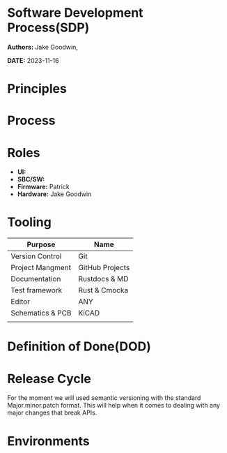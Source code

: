 # Software Development Process(SDP)

**Authors:** Jake Goodwin,

**DATE:** 2023-11-16


# Principles


# Process


# Roles

* **UI:** 
* **SBC/SW:** 
* **Firmware:** Patrick
* **Hardware:** Jake Goodwin

# Tooling

| Purpose            | Name            |
| ------------------ | -------------   |
| Version Control    | Git             |
| Project Mangment   | GitHub Projects |
| Documentation      | Rustdocs & MD   |
| Test framework     | Rust & Cmocka   |
| Editor             | ANY             |
| Schematics & PCB   | KiCAD           |
|                    |                 |



# Definition of Done(DOD)




# Release Cycle

For the moment we will used semantic versioning with the standard
Major.minor.patch format. This will help when it comes to dealing
with any major changes that break APIs.



# Environments
